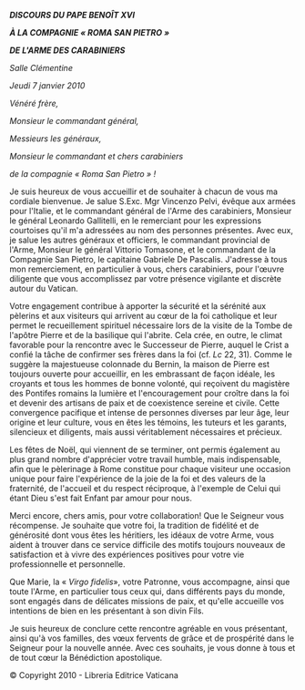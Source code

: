 ***DISCOURS DU PAPE BENOÎT XVI***

***À LA COMPAGNIE « ROMA SAN PIETRO »***

***DE L'ARME DES CARABINIERS***

*Salle Clémentine*

*Jeudi 7 janvier 2010*

*Vénéré frère,*

*Monsieur le commandant général,*

*Messieurs les généraux,*

*Monsieur le commandant et chers carabiniers*

*de la compagnie « Roma San Pietro » !*

Je suis heureux de vous accueillir et de souhaiter à chacun de vous ma cordiale bienvenue. Je salue S.Exc. Mgr Vincenzo Pelvi, évêque aux armées pour l'Italie, et le commandant général de l'Arme des carabiniers, Monsieur le général Leonardo Gallitelli, en le remerciant pour les expressions courtoises qu'il m'a adressées au nom des personnes présentes. Avec eux, je salue les autres généraux et officiers, le commandant provincial de l'Arme, Monsieur le général Vittorio Tomasone, et le commandant de la Compagnie San Pietro, le capitaine Gabriele De Pascalis. J'adresse à tous mon remerciement, en particulier à vous, chers carabiniers, pour l'œuvre diligente que vous accomplissez par votre présence vigilante et discrète autour du Vatican.

Votre engagement contribue à apporter la sécurité et la sérénité aux pèlerins et aux visiteurs qui arrivent au cœur de la foi catholique et leur permet le recueillement spirituel nécessaire lors de la visite de la Tombe de l'apôtre Pierre et de la basilique qui l'abrite. Cela crée, en outre, le climat favorable pour la rencontre avec le Successeur de Pierre, auquel le Crist a confié la tâche de confirmer ses frères dans la foi (cf. *Lc* 22, 31). Comme le suggère la majestueuse colonnade du Bernin, la maison de Pierre est toujours ouverte pour accueillir, en les embrassant de façon idéale, les croyants et tous les hommes de bonne volonté, qui reçoivent du magistère des Pontifes romains la lumière et l'encouragement pour croître dans la foi et devenir des artisans de paix et de coexistence sereine et civile. Cette convergence pacifique et intense de personnes diverses par leur âge, leur origine et leur culture, vous en êtes les témoins, les tuteurs et les garants, silencieux et diligents, mais aussi véritablement nécessaires et précieux.

Les fêtes de Noël, qui viennent de se terminer, ont permis également au plus grand nombre d'apprécier votre travail humble, mais indispensable, afin que le pèlerinage à Rome constitue pour chaque visiteur une occasion unique pour faire l'expérience de la joie de la foi et des valeurs de la fraternité, de l'accueil et du respect réciproque, à l'exemple de Celui qui étant Dieu s'est fait Enfant par amour pour nous.

Merci encore, chers amis, pour votre collaboration! Que le Seigneur vous récompense. Je souhaite que votre foi, la tradition de fidélité et de générosité dont vous êtes les héritiers, les idéaux de votre Arme, vous aident à trouver dans ce service difficile des motifs toujours nouveaux de satisfaction et à vivre des expériences positives pour votre vie professionnelle et personnelle.

Que Marie, la « *Virgo fidelis*», votre Patronne, vous accompagne, ainsi que toute l'Arme, en particulier tous ceux qui, dans différents pays du monde, sont engagés dans de délicates missions de paix, et qu'elle accueille vos intentions de bien en les présentant à son divin Fils.

Je suis heureux de conclure cette rencontre agréable en vous présentant, ainsi qu'à vos familles, des vœux fervents de grâce et de prospérité dans le Seigneur pour la nouvelle année. Avec ces souhaits, je vous donne à tous et de tout cœur la Bénédiction apostolique.

© Copyright 2010 - Libreria Editrice Vaticana